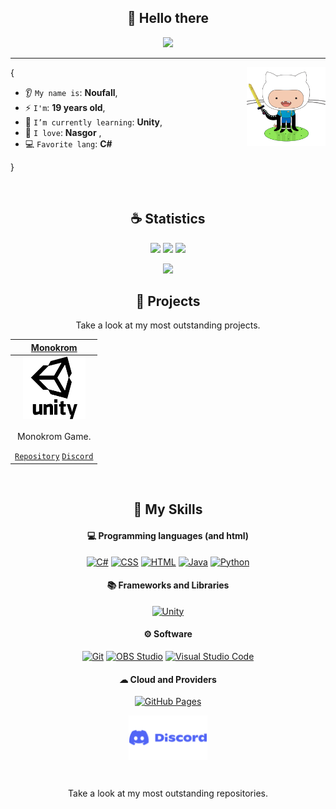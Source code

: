 <h2 align="center">👋 Hello there</h2>

<p align="center">
    <img src="https://komarev.com/ghpvc/?username=Noufall90&color=blueviolet"/> 
</p>

<hr/>

<img align='right' src='https://github.com/Noufall90/Noufall90/blob/main/skills/adventure-cat.png' width='25%'>  

{  

* 👂 `My name is`: **Noufall**,
* ⚡ `I'm`: **19 years old**,
* 🌱 `I’m currently learning`: **Unity**,
* 🍔 `I love`: **Nasgor**  ,
* 💻 `Favorite lang`: **C#**  

}

<br/>

<h2 align="center">☕ Statistics</h2>

<p align="center">
  <img height="50%" width="auto" src ="https://github-readme-stats.vercel.app/api?username=Noufall90&show_icons=true&count_private=true&theme=material-palenight&hide_border=true&hide=issues,contribs&bg_color=00000000">
  <img height="50%" width="auto" src ="https://github-readme-stats.vercel.app/api/top-langs/?username=Noufall90&layout=compact&hide_border=true&theme=material-palenight&bg_color=00000000&langs_count=6&hide=jupyter%20notebook,python,css,&exclude_repo=Pacman-AI">
  <img src ="https://github-readme-streak-stats.herokuapp.com?user=Noufall90&theme=material-palenight&hide_border=true&background=FFFFFF00">
</p>

<p align="center">
    <img src="https://github-profile-trophy.vercel.app/?username=Noufall90&theme=tokyonight"/>
</p>

<h2 align="center">🚀 Projects</h2>
<p align="center">Take a look at my most outstanding projects.</p>
  
| <a href="https://github.com/Noufall90/Monokrom-Unity" target="_blank">**Monokrom**</a> |
| :---: |
<img align='center' src='https://github.com/Noufall90/Noufall90/blob/main/skills/unity.png' width="100px"  height='100px'> |
| <p>Monokrom Game.</p> <a href="https://github.com/Noufall90/Monokrom-Unity" target="_blank">`Repository`</a>  <a href="https://discord.gg/5GmfCDEvS2" target="_blank">`Discord`</a> |
<br/>

<h2 align="center">🌱 My Skills</h2>

<h4 align="center">💻 Programming languages (and html)</h4>

<p align="center">
<a href="https://github.com/search?q=user%3ANoufall901+language%3Acsharp"><img alt="C#" src="https://custom-icon-badges.demolab.com/badge/C%23-68217A.svg?logo=cs2&logoColor=white"></a>
<a href="https://github.com/search?q=user%3ANoufall901+language%3Acss"><img alt="CSS" src="https://img.shields.io/badge/CSS-1572B6.svg?logo=css3&logoColor=white"></a>
<a href="https://github.com/search?q=user%3ANoufall901+language%3Ahtml"><img alt="HTML" src="https://img.shields.io/badge/HTML-E34F26.svg?logo=html5&logoColor=white"></a>
<a href="https://github.com/search?q=user%3ANoufall901+language%3Ajava"><img alt="Java" src="https://custom-icon-badges.demolab.com/badge/Java-007396.svg?logo=java&logoColor=white"></a>
<a href="https://github.com/search?q=user%3ANoufall901+language%3Apython"><img alt="Python" src="https://img.shields.io/badge/Python-14354C.svg?logo=python&logoColor=white"></a>
</p>

<h4 align="center">📚 Frameworks and Libraries</h4>

<p align="center">
<a href="#"><img alt="Unity" src="https://img.shields.io/badge/Unity-000000.svg?logo=unity&logoColor=white"></a>
</p>

<h4 align="center">⚙ Software</h4>

<p align="center">
<a href="#"><img alt="Git" src="https://img.shields.io/badge/Git-F05033.svg?logo=git&logoColor=white"></a>
<a href="#"><img alt="OBS Studio" src="https://img.shields.io/badge/-OBS-302E31?logo=obs-studio&logoColor=white"></a>
<a href="#"><img alt="Visual Studio Code" src="https://img.shields.io/badge/Visual%20Studio%20Code-0078d7.svg?logo=visual-studio-code&logoColor=white"></a>
</p>

<h4 align="center">☁ Cloud and Providers</h4>

<p align="center">
<a href="#"><img alt="GitHub Pages" src="https://img.shields.io/badge/GitHub%20Pages-327FC7.svg?logo=github&logoColor=white"></a>
</p>

<p align="center">
<img align='center' src='https://github.com/Noufall90/Noufall90/blob/main/skills/image.png' width='25%'>  
</p>
<br/>

<p align="center">Take a look at my most outstanding repositories.</p>
